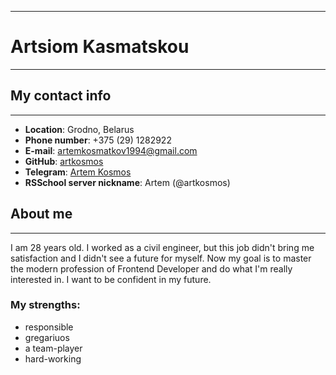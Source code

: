 ------
# **Artsiom Kasmatskou**
------
## **My contact info**
------
* **Location**: Grodno, Belarus
* **Phone number**: +375 (29) 1282922
* **E-mail**: artemkosmatkov1994@gmail.com
* **GitHub**: [artkosmos](https://github.com/artkosmos "The link to my GitHub")
* **Telegram**: [Artem Kosmos](t.me/art_kosmos "The link to my Telegram")
* **RSSchool server nickname**: Artem (@artkosmos)

## **About me**
------
I am 28 years old. I worked as a civil engineer, but this job didn't bring me satisfaction and I didn't see a future for myself. Now my goal is to master the modern profession of Frontend Developer and do what I'm really interested in. I want to be confident in my future.

### My strengths:
+ responsible
+ gregariuos
+ a team-player
+ hard-working